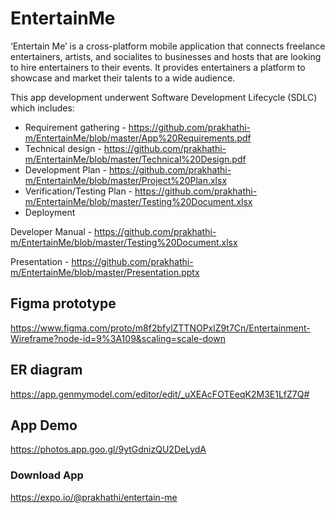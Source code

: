 # EntertainMe

 ‘Entertain Me’ is a cross-platform mobile application that connects freelance entertainers, artists, and socialites to businesses and hosts that are looking to hire entertainers to their events. It provides entertainers a platform to showcase and market their talents to a wide audience.
 
  This app development underwent Software Development Lifecycle (SDLC) which includes:
  * Requirement gathering - https://github.com/prakhathi-m/EntertainMe/blob/master/App%20Requirements.pdf
  * Technical design - https://github.com/prakhathi-m/EntertainMe/blob/master/Technical%20Design.pdf
  * Development Plan - https://github.com/prakhathi-m/EntertainMe/blob/master/Project%20Plan.xlsx
  * Verification/Testing Plan - https://github.com/prakhathi-m/EntertainMe/blob/master/Testing%20Document.xlsx
  * Deployment 
    
  Developer Manual - https://github.com/prakhathi-m/EntertainMe/blob/master/Testing%20Document.xlsx
    
  Presentation - https://github.com/prakhathi-m/EntertainMe/blob/master/Presentation.pptx
  
  ## Figma prototype
  https://www.figma.com/proto/m8f2bfylZTTNOPxlZ9t7Cn/Entertainment-Wireframe?node-id=9%3A109&scaling=scale-down
  
 ## ER diagram
 https://app.genmymodel.com/editor/edit/_uXEAcFOTEeqK2M3E1LfZ7Q#
  
 ## App Demo
 https://photos.app.goo.gl/9ytGdnizQU2DeLydA
 
 ### Download App
 https://expo.io/@prakhathi/entertain-me
